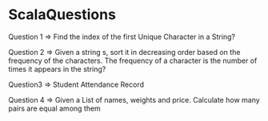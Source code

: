 # ScalaQuestions

Question 1 => Find the index of the first Unique Character in a String?

Question 2 => Given a string s, sort it in decreasing order based on the frequency of the characters. The frequency of a character is the number of times it appears in the string?

Question3 => Student Attendance Record

Question 4 => Given a List of names, weights and price. Calculate how many pairs are equal among them
